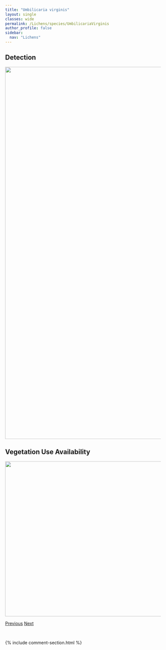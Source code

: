 ```yaml
---
title: "Umbilicaria virginis"
layout: single
classes: wide
permalink: /Lichens/species/UmbilicariaVirginis
author_profile: false
sidebar:
  nav: "Lichens"
---
```


<h2>Detection</h2>

<a href="https://drive.google.com/uc?export=view&id=1bNS-xPTXvyd10NodAwWqf-VR7bQ8GLO6">
<img src="https://drive.google.com/uc?export=view&id=1bNS-xPTXvyd10NodAwWqf-VR7bQ8GLO6" height = "1200" width = "800">
</a>


<h2>Vegetation Use Availability</h2>

<a href="https://drive.google.com/uc?export=view&id=1L5uR8JIIRai_Nq6i7_9D6BivEaf12FMs">
<img src="https://drive.google.com/uc?export=view&id=1L5uR8JIIRai_Nq6i7_9D6BivEaf12FMs" height = "500" width = "1000">
</a>


<a href="/DevelopmentWebsite/Lichens/species/UmbilicariaTorrefacta" class="pagination--pager" title="Umbilicaria torrefacta">Previous</a> <a href="/DevelopmentWebsite/Lichens/species/UsneaCavernosa" class="pagination--pager" title="Usnea cavernosa">Next</a>

<p>&nbsp;</p>

{% include comment-section.html %}
